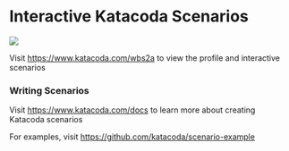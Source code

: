 # Interactive Katacoda Scenarios

[![](http://shields.katacoda.com/katacoda/wbs2a/count.svg)](https://www.katacoda.com/wbs2a "Get your profile on Katacoda.com")

Visit https://www.katacoda.com/wbs2a to view the profile and interactive scenarios

### Writing Scenarios
Visit https://www.katacoda.com/docs to learn more about creating Katacoda scenarios

For examples, visit https://github.com/katacoda/scenario-example
